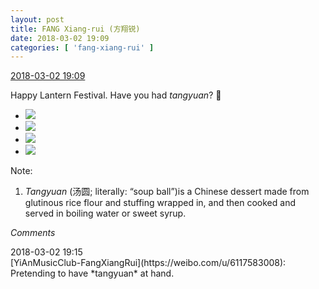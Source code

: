 ```yaml
---
layout: post
title: FANG Xiang-rui (方翔锐)
date: 2018-03-02 19:09
categories: [ 'fang-xiang-rui' ]
---
```


<div class="weibo-info">
  <a href="https://weibo.com/6117583008/G5xqRvQgQ">2018-03-02 19:09</a>
</div>

Happy Lantern Festival. Have you had *tangyuan*? 🥣

<!-- more -->

<ul class="weibo-pic-list-2">
  <li class="weibo-pic">
    <a href="//wx2.sinaimg.cn/mw690/006G0KNGgy1foyol2ttjwj31sg1sgkcz.jpg"><img src="//wx2.sinaimg.cn/thumb150/006G0KNGgy1foyol2ttjwj31sg1sgkcz.jpg"/></a>
  </li>
  <li class="weibo-pic">
    <a href="//wx4.sinaimg.cn/mw690/006G0KNGgy1foyol0z55rj31sg1sgww0.jpg"><img src="//wx4.sinaimg.cn/thumb150/006G0KNGgy1foyol0z55rj31sg1sgww0.jpg"/></a>
  </li>
  <li class="weibo-pic">
    <a href="//wx1.sinaimg.cn/mw690/006G0KNGgy1foyol5g000j31sg1sgx16.jpg"><img src="//wx1.sinaimg.cn/thumb150/006G0KNGgy1foyol5g000j31sg1sgx16.jpg"/></a>
  </li>
  <li class="weibo-pic">
    <a href="//wx3.sinaimg.cn/mw690/006G0KNGgy1foyol8dgauj31sg1sgass.jpg"><img src="//wx3.sinaimg.cn/thumb150/006G0KNGgy1foyol8dgauj31sg1sgass.jpg"/></a>
  </li>
</ul>

Note:
1. *Tangyuan* (汤圆; literally: “soup ball”)is a Chinese dessert made from glutinous rice flour and stuffing wrapped in, and then cooked and served in boiling water or sweet syrup.

*Comments*

<div class="weibo-info">2018-03-02 19:15</div>
[YiAnMusicClub-FangXiangRui](https://weibo.com/u/6117583008): Pretending to have *tangyuan* at hand.
